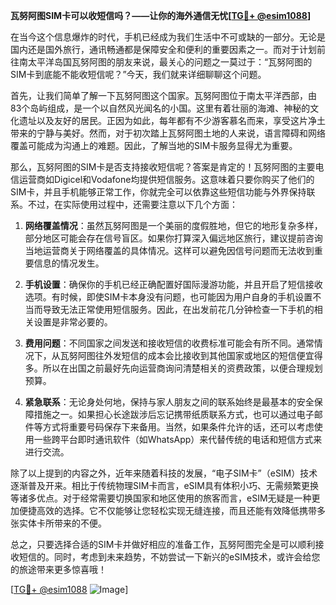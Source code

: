**瓦努阿图SIM卡可以收短信吗？——让你的海外通信无忧[[TG💪+ @esim1088](https://t.me/s/esim1088)]**

在当今这个信息爆炸的时代，手机已经成为我们生活中不可或缺的一部分。无论是国内还是国外旅行，通讯畅通都是保障安全和便利的重要因素之一。而对于计划前往南太平洋岛国瓦努阿图的朋友来说，最关心的问题之一莫过于：“瓦努阿图的SIM卡到底能不能收短信呢？”今天，我们就来详细聊聊这个问题。

首先，让我们简单了解一下瓦努阿图这个国家。瓦努阿图位于南太平洋西部，由83个岛屿组成，是一个以自然风光闻名的小国。这里有着壮丽的海滩、神秘的文化遗址以及友好的居民。正因为如此，每年都有不少游客慕名而来，享受这片净土带来的宁静与美好。然而，对于初次踏上瓦努阿图土地的人来说，语言障碍和网络覆盖可能成为沟通上的难题。因此，了解当地的SIM卡服务显得尤为重要。

那么，瓦努阿图的SIM卡是否支持接收短信呢？答案是肯定的！瓦努阿图的主要电信运营商如Digicel和Vodafone均提供短信服务。这意味着只要你购买了他们的SIM卡，并且手机能够正常工作，你就完全可以依靠这些短信功能与外界保持联系。不过，在实际使用过程中，还需要注意以下几个方面：

1. **网络覆盖情况**：虽然瓦努阿图是一个美丽的度假胜地，但它的地形复杂多样，部分地区可能会存在信号盲区。如果你打算深入偏远地区旅行，建议提前咨询当地运营商关于网络覆盖的具体情况。这样可以避免因信号问题而无法收到重要信息的情况发生。

2. **手机设置**：确保你的手机已经正确配置好国际漫游功能，并且开启了短信接收选项。有时候，即使SIM卡本身没有问题，也可能因为用户自身的手机设置不当而导致无法正常使用短信服务。因此，在出发前花几分钟检查一下手机的相关设置是非常必要的。

3. **费用问题**：不同国家之间发送和接收短信的收费标准可能会有所不同。通常情况下，从瓦努阿图往外发短信的成本会比接收到其他国家或地区的短信便宜得多。所以在出国之前最好先向运营商询问清楚相关的资费政策，以便合理规划预算。

4. **紧急联系**：无论身处何地，保持与家人朋友之间的联系始终是最基本的安全保障措施之一。如果担心长途跋涉后忘记携带纸质联系方式，也可以通过电子邮件等方式将重要号码保存下来备用。当然，如果条件允许的话，还可以考虑使用一些跨平台即时通讯软件（如WhatsApp）来代替传统的电话和短信方式来进行交流。

除了以上提到的内容之外，近年来随着科技的发展，“电子SIM卡”（eSIM）技术逐渐普及开来。相比于传统物理SIM卡而言，eSIM具有体积小巧、无需频繁更换等诸多优点。对于经常需要切换国家和地区使用的旅客而言，eSIM无疑是一种更加便捷高效的选择。它不仅能够让您轻松实现无缝连接，而且还能有效降低携带多张实体卡所带来的不便。

总之，只要选择合适的SIM卡并做好相应的准备工作，瓦努阿图完全是可以顺利接收短信的。同时，考虑到未来趋势，不妨尝试一下新兴的eSIM技术，或许会给您的旅途带来更多惊喜哦！

[[TG💪+ @esim1088](https://t.me/s/esim1088) ![Image](https://i.postimg.cc/4NQfJmqS/Snipaste-2025-05-13-00-14-12.png)]